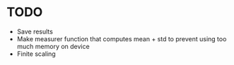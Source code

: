 # TODO

- Save results
- Make measurer function that computes mean + std to prevent using too much memory on device
- Finite scaling
